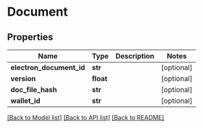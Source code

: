 # Document

## Properties
Name | Type | Description | Notes
------------ | ------------- | ------------- | -------------
**electron_document_id** | **str** |  | [optional] 
**version** | **float** |  | [optional] 
**doc_file_hash** | **str** |  | [optional] 
**wallet_id** | **str** |  | [optional] 

[[Back to Model list]](../README.md#documentation-for-models) [[Back to API list]](../README.md#documentation-for-api-endpoints) [[Back to README]](../README.md)


